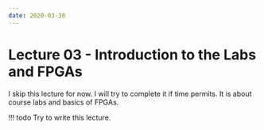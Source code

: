 ```yaml
---
date: 2020-03-30
---
```

# Lecture 03 - Introduction to the Labs and FPGAs

I skip this lecture for now. I will try to complete it if time permits.
It is about course labs and basics of FPGAs.

!!! todo
    Try to write this lecture.
